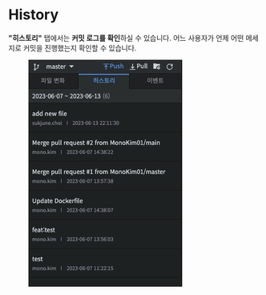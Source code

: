 # History

**"히스토리"** 탭에서는 **커밋 로그를 확인**하실 수 있습니다. 어느 사용자가 언제 어떤 메세지로 커밋을 진행했는지 확인할 수 있습니다.

<figure><img src="../../../.gitbook/assets/image (28).png" alt=""><figcaption></figcaption></figure>
